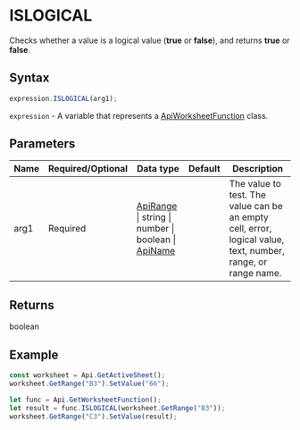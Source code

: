 # ISLOGICAL

Checks whether a value is a logical value (**true** or **false**), and returns **true** or **false**.

## Syntax

```javascript
expression.ISLOGICAL(arg1);
```

`expression` - A variable that represents a [ApiWorksheetFunction](../ApiWorksheetFunction.md) class.

## Parameters

| **Name** | **Required/Optional** | **Data type** | **Default** | **Description** |
| ------------- | ------------- | ------------- | ------------- | ------------- |
| arg1 | Required | [ApiRange](../../ApiRange/ApiRange.md) \| string \| number \| boolean \| [ApiName](../../ApiName/ApiName.md) |  | The value to test. The value can be an empty cell, error, logical value, text, number, range, or range name. |

## Returns

boolean

## Example



```javascript editor-xlsx
const worksheet = Api.GetActiveSheet();
worksheet.GetRange("B3").SetValue("66");

let func = Api.GetWorksheetFunction();
let result = func.ISLOGICAL(worksheet.GetRange("B3"));
worksheet.GetRange("C3").SetValue(result);

```
